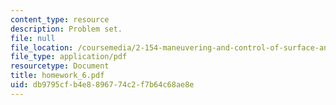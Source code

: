 ```yaml
---
content_type: resource
description: Problem set.
file: null
file_location: /coursemedia/2-154-maneuvering-and-control-of-surface-and-underwater-vehicles-13-49-fall-2004/db9795cfb4e8896774c2f7b64c68ae8e_homework_6.pdf
file_type: application/pdf
resourcetype: Document
title: homework_6.pdf
uid: db9795cf-b4e8-8967-74c2-f7b64c68ae8e
---
```

